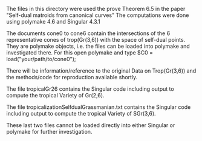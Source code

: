 The files in this directory were used the prove Theorem 6.5 in the paper "Self-dual matroids from canonical curves"
The computations were done using polymake 4.6 and Singular 4.3.1
 
The documents cone0 to cone6 contain the intersections of the 6 representative cones of trop(Gr(3,6)) with the space of self-dual points.
They are polymake objects, i.e. the files can be loaded into polymake and investigated there.
For this open polymake and type
$C0 = load("your/path/to/cone0");

There will be information/reference to the original Data on Trop(Gr(3,6)) and the methods/code for reproduction available shortly.


The file tropicalGr26 contains the Singular code including output to compute the tropical Variety of Gr(2,6).

The file tropicalizationSelfdualGrassmanian.txt contains the Singular code including output to compute the tropical Variety of SGr(3,6).

These last two files cannot be loaded directly into either Singular or polymake for further investigation. 